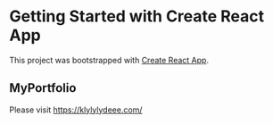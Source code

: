 # Getting Started with Create React App

This project was bootstrapped with [Create React App](https://github.com/facebook/create-react-app).

## MyPortfolio

Please visit https://klylylydeee.com/